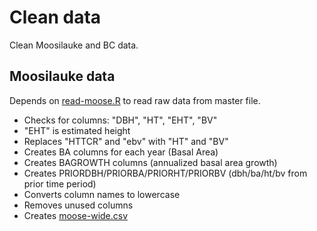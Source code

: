 Clean data
================

Clean Moosilauke and BC data.

## Moosilauke data
Depends on [read-moose.R](http://github.com/ghandi9000/ecodatascripts/read/read-moose.R) to read raw data from master file.

* Checks for columns: "DBH", "HT", "EHT", "BV"
 * "EHT" is estimated height
* Replaces "HTTCR" and "ebv" with "HT" and "BV"
* Creates BA columns for each year (Basal Area)
* Creates BAGROWTH columns (annualized basal area growth)
* Creates PRIORDBH/PRIORBA/PRIORHT/PRIORBV (dbh/ba/ht/bv from prior time period)
* Converts column names to lowercase
* Removes unused columns
* Creates [moose-wide.csv](http://github.com/ghandi9000/data/moose/moose-wide.csv)

